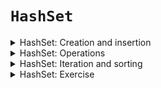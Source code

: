 # `HashSet`

<details>
<summary>HashSet: Creation and insertion</summary>

`HashSet` creation and insertion.

The following topics are covered:
- Creating a `HashSet`
  - Using the no-arg constructor
  - Using the constructor that takes initial capacity as a parameter
  - Using the constructor that takes initial capacity and load factor as parameters
  - Using the constructor that takes another `Set` as a parameter
- Inserting an element into a `HashSet`
- Fetching an element from a `HashSet`

`HashSet` is the class in the `java.util` package which implements the `Set` interface.
Some of the features of `HashSet` are:

1. `HashSet` does not allow duplicate elements
2. `HashSet` allows only one null element
3. The elements are inserted in random order in a `HashSet`
4. A `HashSet` is internally backed by a `HashMap`

### Creating a `HashSet`

There are four different constructors available to create a `HashSet` in Java:

### Using the no-arg constructor:

The simplest way to create a HashSet is by using a no-arg constructor.
This constructor creates a `HashSet` with an initial capacity of `16` and a load factor of `0.75`.

Below is the code syntax to create a `HashSet`.

```
Set<Integer> set = new HashSet<>();
```

> Load factor is a number that defines when a `Set` should be resized.
> If the load factor is 0.75, then the `Set` should be resized when it is 75% full.

#### Using the constructor that takes initial capacity

We can also provide the initial capacity while creating the `HashSet`.
If we are already aware that our `HashSet` will contain more than 16 elements, then it is better to provide some initial capacity as it reduces the number of resizes.
In this case, also, the default load factor (0.75) is used.

#### Using the constructor that takes initial capacity and load factor

We can also provide initial capacity along with the load factor while creating the `HashSet`.
If we don't want frequent resizing, we can set the load factor to a higher number.

#### Using the constructor that takes another `Set` as a parameter

We can also create a `HashSet` using another `Set` by passing it to the constructor.
The newly created `HashSet` will have the same size as that of the passed `Set`, whereas the load factor will default to 0.75.

#### Inserting an element into a `HashSet`

There is an `add(E e)` method available that inserts an element into the `HashSet`.
If the element is not already present, then this method puts the element and returns `true`.
If the element is already present, then it returns `false`.

```java
import java.util.HashSet;
import java.util.Set;

public class HashSetDemo {
    
    public static void main(String[] args) {
        Set<Integer> set = new HashSet<>();
        
        set.add(23);
        set.add(34);
        set.add(56);

        System.out.println(set.contains(34));
    }
    
}
```

</details>


<details>
<summary>HashSet: Operations</summary>

Some operations that can be done on a `HashSet`.

Topics:
- Removing an element from a `HashSet`
  - Using the `remove(Object o)` method
  - Using the `clear()` method
  - Checking if the `HashSet` is empty

### Removing an element from a `HashSet`

Below are ways that an element can be removed from a `HashSet`.

#### Using the `remove(Object o)` method

We can use the `remove(Object o)` method to remove an element from a `HashSet`.
This method takes an object that needs to be removed as a parameter.
If the element is removed, then this method returns `true`.
If the element is not present, then it returns `false`.

#### Using the `clear()` method

We can use the `clear()` method to remove all the elements from a `HashSet`.

```java
import java.util.HashSet;
import java.util.Set;

public class HashSetDemo {

    public static void main(String[] args) {
        Set<Integer> set = new HashSet<>();

        set.add(23);
        set.add(34);
        set.add(45);

        set.remove(23);

        System.out.println("HashSet after removing one element: " + set);
        set.clear();
        System.out.println("HashSet after removing all elements: " + set);
    }

}
```

#### Checking if the `HashSet` is empty

We can check if the `HashSet` is empty using the `isEmpty()` method.
This method returns

- `true` if the `Set` doesn't contain any elements; or
- `false` if the `Set` contains at least one element.

```java
import java.util.HashSet;
import java.util.Set;

public class HashSetDemo {
    
    public static void main(String[] args) {
        Set<Integer> set = new HashSet<>();
        
        set.add(23);
        set.add(34);
        set.add(45);

        System.out.println(set.isEmpty());
    }
    
}
```

</details>


<details>
<summary>HashSet: Iteration and sorting</summary>

## Iterating a HashSet

Below are the different methods to iterate over a `HashSet`.

### Using `for` loop

A `HashSet` can be easily iterated using an enhanced `for` loop as shown below:

```java
import java.util.HashSet;
import java.util.Set;

public class HashSetDemo {
    public static void main(String[] args) {
        Set<Integer> set = new HashSet<>();
        set.add(23);
        set.add(34);
        set.add(56);
        for (int i : set) {
            System.out.println();
        }
    }
}
```

### Using `forEach()` method

We can use the `forEach(Consumer<? super T> action)` method defined in the `Iterable` class.
This method was introduced in Java 8.
It accepts an action that needs to be performed for each element as a parameter.

```java
import java.util.HashSet;
import java.util.Set;

public class HashSetDemo {
    public static void main(String[] args) {
        Set<Integer> set = new HashSet<>();
        set.add(23);
        set.add(34);
        set.add(56);
        set.forEach(System.out::println);
    }
}
```

### Sorting a `HashSet`

Since a `HashSet` stores the elements in random order, it is not possible to store the elements in a `HashSet` in sorted order.
If we want to sort the elements of a `HashSet`, then we should convert it into some other `Collection` such as a `List`, `TreeSet`, or `LinkedHashSet`.

Here we will see how we can convert a `HashSet` to an `ArrayList`, and then we can use the elements from the `List`.
We can create an `ArrayList` by sending another collection to its constructor.
We can sort this `ArrayList` using the `sort()` method of the `Collections` class.

```java
import java.util.ArrayList;
import java.util.Collections;
import java.util.HashSet;
import java.util.List;
import java.util.Set;

public class HashSetDemo {
    public static void main(String[] args) {
        Set<Integer> set = new HashSet<>();
        set.add(23);
        set.add(34);
        set.add(56);
        List<Integer> list = new ArrayList<>(set);
        Collections.sort(list);
        list.forEach(System.out::println);
    }
}
```

</details>


<details>
<summary>HashSet: Exercise</summary>

**Problem**: Find the duplicate element

You are given an array in which all the elements are unique except one element.
You need to find the duplicate element.

For example, the array is: `[12, 34, 1, 56, 43, 34, 65]`

The output should be `34` since it is the only duplicate element.

The problem should be done in **O(_n_)** complexity, and the array is not sorted.

### Code

```java
import java.util.ArrayList;
import java.util.Collections;
import java.util.HashSet;
import java.util.List;
import java.util.Set;

public class HashSetExercise {
    public static void main(String[] args) {
        int[] data = { 12, 34, 1, 56, 43, 34, 65 };
        int duplicate;
        Set<Integer> dataSet = new HashSet<Integer>(data);
        
        System.out.println(duplicate);
    }
}
```

### Solution

We know that when we insert an element into a `HashSet` it returns false if the element is already present.
To solve this problem we will insert each element into the `HashSet`.
If, for a particular element, `false` is returned, then it means the element is a duplicate.

```java
import java.util.ArrayList;
import java.util.Collections;
import java.util.HashSet;
import java.util.List;
import java.util.Set;

public class HashSetExercise {
    public static void main(String[] args) {
        Set<Integer> set = new HashSet<>();
        int[] data = {12, 34, 1,  56, 43, 34, 65};
        int duplicate = 0;
        for (int i : data) {
            if (!set.add(i)) {
                duplicate = i;
                break;
            }
        }
        System.out.println(duplicate);
    }
}
```

</details>

